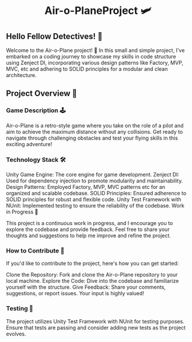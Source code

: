 <h1 align="center">
Air-o-PlaneProject 🛩️
</h1>

## Hello Fellow Detectives! 👋

Welcome to the Air-o-Plane project! 🚀 In this small and simple project, I've embarked on a coding journey to showcase my skills in code structure using Zenject DI, incorporating various design patterns like Factory, MVP, MVC, etc and adhering to SOLID principles for a modular and clean architecture.

## Project Overview 📁

### Game Description 🕹️
Air-o-Plane is a retro-style game where you take on the role of a pilot and aim to achieve the maximum distance without any collisions. Get ready to navigate through challenging obstacles and test your flying skills in this exciting adventure!

### Technology Stack 🛠️

Unity Game Engine: The core engine for game development.
Zenject DI: Used for dependency injection to promote modularity and maintainability.
Design Patterns: Employed Factory, MVP, MVC patterns etc for an organized and scalable codebase.
SOLID Principles: Ensured adherence to SOLID principles for robust and flexible code.
Unity Test Framework with NUnit: Implemented testing to ensure the reliability of the codebase.
Work in Progress 🚧

This project is a continuous work in progress, and I encourage you to explore the codebase and provide feedback. Feel free to share your thoughts and suggestions to help me improve and refine the project.

### How to Contribute 🤝

If you'd like to contribute to the project, here's how you can get started:

Clone the Repository: Fork and clone the Air-o-Plane repository to your local machine.
Explore the Code: Dive into the codebase and familiarize yourself with the structure.
Give Feedback: Share your comments, suggestions, or report issues. Your input is highly valued!

### Testing 🧪
The project utilizes Unity Test Framework with NUnit for testing purposes. Ensure that tests are passing and consider adding new tests as the project evolves.
 
